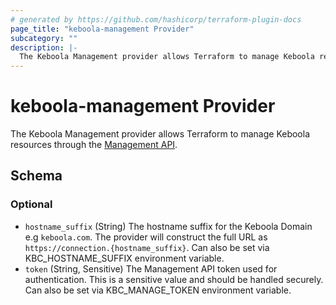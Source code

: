 ```yaml
---
# generated by https://github.com/hashicorp/terraform-plugin-docs
page_title: "keboola-management Provider"
subcategory: ""
description: |-
  The Keboola Management provider allows Terraform to manage Keboola resources through the Management API https://keboolamanagementapi.docs.apiary.io/.
---
```


# keboola-management Provider

The Keboola Management provider allows Terraform to manage Keboola resources through the [Management API](https://keboolamanagementapi.docs.apiary.io/).



<!-- schema generated by tfplugindocs -->
## Schema

### Optional

- `hostname_suffix` (String) The hostname suffix for the Keboola Domain e.g `keboola.com`. The provider will construct the full URL as `https://connection.{hostname_suffix}`. Can also be set via KBC_HOSTNAME_SUFFIX environment variable.
- `token` (String, Sensitive) The Management API token used for authentication. This is a sensitive value and should be handled securely. Can also be set via KBC_MANAGE_TOKEN environment variable.
